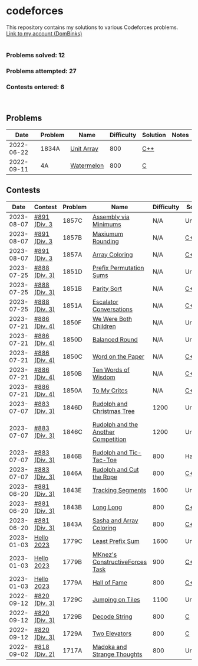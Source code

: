 # codeforces
This repository contains my solutions to various Codeforces problems.
<br>[Link to my account (DomBinks)](https://codeforces.com/profile/DomBinks/)<br>
<br>
### Problems solved: 12
### Problems attempted: 27
### Contests entered: 6
<br>

## Problems
| Date | Problem | Name | Difficulty | Solution | Notes |
| ---- | ------- | ---- | ---------- | -------- | ----- |
| 2022-06-22 | 1834A | [Unit Array](https://codeforces.com/problemset/problem/1834/A/) | 800 | [C++](./problems/1834A-Unit-Array.cpp) | |
| 2022-09-11 | 4A | [Watermelon](https://codeforces.com/problemset/problem/4/A/) | 800 | [C](./problems/4A-Watermelon.c) | |

## Contests 
| Date | Contest | Problem | Name | Difficulty | Solution | Notes |
| ---- | ------- | ------- | ---- | ---------- | -------- | --------------------- |
| 2023-08-07 | [#891 (Div. 3](https://codeforces.com/contest/1857) | 1857C | [Assembly via Minimums](https://codeforces.com/contest/1857/problem/C/) | N/A | Unsolved | |
| 2023-08-07 | [#891 (Div. 3](https://codeforces.com/contest/1857) | 1857B | [Maxiumum Rounding](https://codeforces.com/contest/1857/problem/B/) | N/A | [C++](./contests/891/b.cpp) | |
| 2023-08-07 | [#891 (Div. 3](https://codeforces.com/contest/1857) | 1857A | [Array Coloring](https://codeforces.com/contest/1857/problem/A/) | N/A | [C++](./contests/891/a.cpp) | |
| 2023-07-25 | [#888 (Div. 3)](https://codeforces.com/contest/1851/) | 1851D | [Prefix Permutation Sums](https://codeforces.com/contest/1851/problem/D/) | N/A | Unsolved | |
| 2023-07-25 | [#888 (Div. 3)](https://codeforces.com/contest/1851/) | 1851B | [Parity Sort](https://codeforces.com/contest/1851/problem/B/) | N/A | [C++](./contests/888/b.cpp) | |
| 2023-07-25 | [#888 (Div. 3)](https://codeforces.com/contest/1851/) | 1851A | [Escalator Conversations](https://codeforces.com/contest/1851/problem/A/) | N/A | [C++](./contests/888/a.cpp) | |
| 2023-07-21 | [#886 (Div. 4)](https://codeforces.com/contest/1850/) | 1850F | [We Were Both Children](https://codeforces.com/contest/1850/problem/F/) | N/A | Unsolved | |
| 2023-07-21 | [#886 (Div. 4)](https://codeforces.com/contest/1850/) | 1850D | [Balanced Round](https://codeforces.com/contest/1850/problem/D/) | N/A | Unsolved | |
| 2023-07-21 | [#886 (Div. 4)](https://codeforces.com/contest/1850/) | 1850C | [Word on the Paper](https://codeforces.com/contest/1850/problem/C/) | N/A | [C++](./contests/886/c.cpp) | |
| 2023-07-21 | [#886 (Div. 4)](https://codeforces.com/contest/1850/) | 1850B | [Ten Words of Wisdom](https://codeforces.com/contest/1850/problem/B/) | N/A | [C++](./contests/886/b.cpp) | |
| 2023-07-21 | [#886 (Div. 4)](https://codeforces.com/contest/1850/) | 1850A | [To My Critcs](https://codeforces.com/contest/1850/problem/A/) | N/A | [C++](./contests/886/a.cpp) | |
| 2023-07-07 | [#883 (Div. 3)](https://codeforces.com/contest/1846/) | 1846D | [Rudolph and Christmas Tree](https://codeforces.com/contest/1846/problem/D/) | 1200 | Unsolved | |
| 2023-07-07 | [#883 (Div. 3)](https://codeforces.com/contest/1846/) | 1846C | [Rudolph and the Another Competition](https://codeforces.com/contest/1846/problem/C/) | 1200 | Unsolved | Hash map, Priority queue |
| 2023-07-07 | [#883 (Div. 3)](https://codeforces.com/contest/1846/) | 1846B | [Rudolph and Tic-Tac-Toe](https://codeforces.com/contest/1846/problem/B/) | 800 | Hacked | |
| 2023-07-07 | [#883 (Div. 3)](https://codeforces.com/contest/1846/) | 1846A | [Rudolph and Cut the Rope](https://codeforces.com/contest/1846/problem/A/) | 800 | [C++](./contests/883/A.cpp) | |
| 2023-06-20 | [#881 (Div. 3)](https://codeforces.com/contest/1843/) | 1843E | [Tracking Segments](https://codeforces.com/contest/1843/problem/E/) | 1600 | Unsolved | |
| 2023-06-20 | [#881 (Div. 3)](https://codeforces.com/contest/1843/) | 1843B | [Long Long](https://codeforces.com/contest/1843/problem/B/) | 800 | [C++](./contests/881/B.cpp) | |
| 2023-06-20 | [#881 (Div. 3)](https://codeforces.com/contest/1843/) | 1843A | [Sasha and Array Coloring](https://codeforces.com/contest/1843/problem/A/) | 800 | [C++](./contests/881/A.cpp) | |
| 2023-01-03 | [Hello 2023](https://codeforces.com/contest/1779/) | 1779C | [Least Prefix Sum](https://codeforces.com/contest/1779/problem/C/) | 1600 | Unsolved | |
| 2023-01-03 | [Hello 2023](https://codeforces.com/contest/1779/) | 1779B | [MKnez's ConstructiveForces Task](https://codeforces.com/contest/1779/problem/B/) | 900 | [C++](./contests/Hello2023/B.cpp) | |
| 2023-01-03 | [Hello 2023](https://codeforces.com/contest/1779/) | 1779A | [Hall of Fame](https://codeforces.com/contest/1779/problem/A/) | 800 | [C++](./contests/Hello2023/A.cpp) | |
| 2022-09-12 | [#820 (Div. 3)](https://codeforces.com/contest/1729/) | 1729C | [Jumping on Tiles](https://codeforces.com/contest/1729/problem/C/) | 1100 | Unsolved | |
| 2022-09-12 | [#820 (Div. 3)](https://codeforces.com/contest/1729/) | 1729B | [Decode String](https://codeforces.com/contest/1729/problem/B/) | 800 | [C](./contests/820/B.c) | |
| 2022-09-12 | [#820 (Div. 3)](https://codeforces.com/contest/1729/) | 1729A | [Two Elevators](https://codeforces.com/contest/1729/problem/A/) | 800 | [C](./contests/820/A.c) | |
| 2022-09-02 | [#818 (Div. 2)](https://codeforces.com/contest/1717/) | 1717A | [Madoka and Strange Thoughts](https://codeforces.com/contest/1717/problem/A/) | 800 | Unsolved | |
